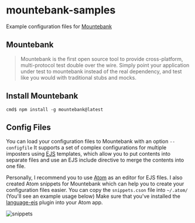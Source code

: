 # mountebank-samples
Example configuration files for [Mountebank](http://www.mbtest.org/)

## Mountebank
> Mountebank is the first open source tool to provide cross-platform, multi-protocol test double over the wire. Simply point your application under test to mountebank instead of the real dependency, and test like you would with traditional stubs and mocks. 

## Install Mountebank
`cmd$ npm install -g mountebank@latest`

## Config Files
You can load your configuration files to Mountebank with an option `--configfile` It supports a set of complex configurations for multiple imposters using [EJS](https://github.com/tj/ejs) templates, which allow you to put contents into separate files and use an EJS include directive to merge the contents into one file.

Personally, I recommend you to use [Atom](http://atom.io/) as an editor for EJS files. I also created Atom snippets for Mountebank which can help you to create your configuration files easier. You can copy the `snippets.cson` file into `~/.atom/` (You'll see an example usage below) Make sure that you've installed the [language-ejs](https://atom.io/packages/language-ejs) plugin into your Atom app.

![snippets](https://raw.githubusercontent.com/nottyo/mountebank-samples/master/mountebank_samples.gif "Mountebank Samples")

